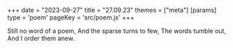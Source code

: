 +++
date = "2023-09-27"
title = "27.09.23"
themes = ["meta"]
[params]
  type = 'poem'
  pageKey = 'src/poem.js'
+++

Still no word of a poem,
And the sparse turns to few,
The words tumble out,
And I order them anew.
